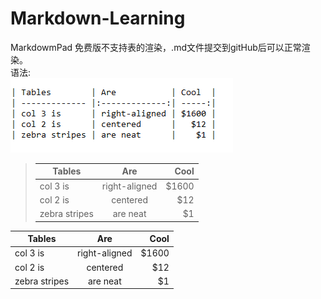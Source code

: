 # Markdown-Learning

MarkdowmPad 免费版不支持表的渲染，.md文件提交到gitHub后可以正常渲染。  
语法:  
![](https://github.com/RamboTong/Markdown-Learning/blob/master/pic/md01.png)  

> | Tables        | Are           | Cool  |
> | ------------- |:-------------:| -----:|
> | col 3 is      | right-aligned | $1600 |
> | col 2 is      | centered      |   $12 |
> | zebra stripes | are neat      |    $1 |

| Tables        | Are           | Cool  |
| ------------- |:-------------:| -----:|
| col 3 is      | right-aligned | $1600 |
| col 2 is      | centered      |   $12 |
| zebra stripes | are neat      |    $1 |


